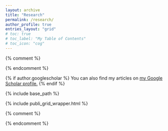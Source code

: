 ```yaml
---
layout: archive
title: "Research"
permalink: /research/
author_profile: true
entries_layout: "grid"
# toc: true
# toc_label: "My Table of Contents"
# toc_icon: "cog"
---
```


{% comment %}
<!-- {% include toc %} -->
{% endcomment %}

{% if author.googlescholar %}
  You can also find my articles on <u><a href="{{author.googlescholar}}">my Google Scholar profile</a>.</u>
{% endif %}

{% include base_path %}

{% include publi_grid_wrapper.html %}

{% comment %}
<!-- {% for post in site.publications reversed %}
  {% include archive-single-publi.html type="grid" %}
{% endfor %} -->
{% endcomment %}